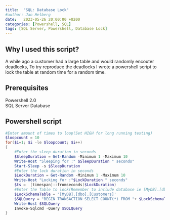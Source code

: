 ```yaml
---
title:  "SQL: Database Lock"
#author: Jan Helberg
date:   2023-05-26 20:00:00 +0200
categories: [Powershell, SQL]
tags: [SQL Server, Powershell, Database Lock]
---
```


## Why I used this script?
A while ago a customer had a large table and would randomly encouter deadlocks, To try reproduce the deadlocks I wrote a powershell script to lock the table at random time for a random time.

## Prerequisites
Powershell 2.0 \
SQL Server
Database

## Powershell script
```powershell
#Enter amount of times to loop(Set HIGH for long running testing)
$loopcount = 10
for($i=1; $i -le $loopcount; $i++)
{
    #Enter the sleep duration in seconds
    $SleepDuration = Get-Random -Minimum 1 -Maximum 10
    Write-Host "Sleeping for :" $SleepDuration " seconds"
    Start-Sleep -s $SleepDuration
    #Enter the lock duration in seconds
    $LockDuration = Get-Random -Minimum 1 -Maximum 10
    Write-Host "Locking for :"$LockDuration " seconds"
    $ts =  [timespan]::fromseconds($LockDuration)
    #Enter the Table to lock(Remember to include database ie [MyDB].[dbo].[Customers]
    $LockSchemaTable = '[MyDB].[dbo].[Customers]'
    $SQLQuery = "BEGIN TRANSACTION SELECT COUNT(*) FROM "+ $LockSchemaTable +" WITH (TABLOCKX, HOLDLOCK) WAITFOR DELAY '" + $ts + "' ROLLBACK TRANSACTION"
    Write-Host $SQLQuery
    Invoke-Sqlcmd -Query $SQLQuery
}
```